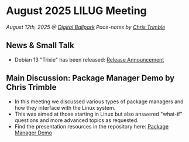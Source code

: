 # August 2025 LILUG Meeting
*August 12th, 2025 @ [Digital Ballpark](https://maps.app.goo.gl/Uef2PiZBpZLd1n3QA)*
*Pace-notes by [Chris Trimble](https://github.com/Trimble-tech)*

## News & Small Talk
- Debian 13 "Trixie" has been released: [Release Announcement](https://www.debian.org/News/2025/20250809)

## Main Discussion: Package Manager Demo by Chris Trimble
- In this meeting we discussed various types of package managers and how they interface with the Linux system.
- This was aimed at those starting in Linux but also answered "what-if" questions and more advanced topics as requested.
- Find the presentation resources in the repository here: [Package Manager Demo](https://github.com/Trimble-tech/Package-Manager-Demo)